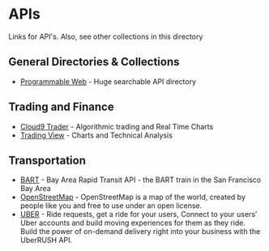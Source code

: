 # APIs
Links for API's. Also, see other collections in this directory

## General Directories & Collections
- [Programmable Web](http://www.programmableweb.com/apis/directory) - Huge searchable API directory

## Trading and Finance
- [Cloud9 Trader](https://www.cloud9trader.com/) - Algorithmic trading and Real Time Charts
- [Trading View](https://www.tradingview.com/) - Charts and Technical Analysis

## Transportation
- [BART](http://www.bart.gov/schedules/developers/api) - Bay Area Rapid Transit API - the BART train in the San Francisco Bay Area
- [OpenStreetMap](https://www.openstreetmap.org/) - OpenStreetMap is a map of the world, created by people like you and free to use under an open license.
- [UBER](https://developer.uber.com/) -  Ride requests, get a ride for your users, Connect to your users’ Uber accounts and build moving experiences for them as they ride. Build the power of on-demand delivery right into your business with the UberRUSH API. 
